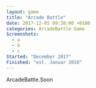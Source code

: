 ```yaml
---
layout: game
title: "Arcade Battle"
date: 2017-12-05 09:28:00 +0100
categories: ArcadeBattle Game
Screenshots:
  - a
  - b
  - c
Started: "December 2017"
Finished: "est. Januar 2018"
---
```


ArcadeBattle.Soon
